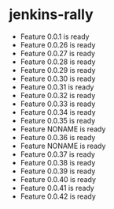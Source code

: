 # jenkins-rally
 - Feature 0.0.1 is ready
 - Feature 0.0.26 is ready
 - Feature 0.0.27 is ready
 - Feature 0.0.28 is ready
 - Feature 0.0.29 is ready
 - Feature 0.0.30 is ready
 - Feature 0.0.31 is ready
 - Feature 0.0.32 is ready
 - Feature 0.0.33 is ready
 - Feature 0.0.34 is ready
 - Feature 0.0.35 is ready
- Feature NONAME is ready
 - Feature 0.0.36 is ready
- Feature NONAME is ready
 - Feature 0.0.37 is ready
 - Feature 0.0.38 is ready
 - Feature 0.0.39 is ready
 - Feature 0.0.40 is ready
 - Feature 0.0.41 is ready
 - Feature 0.0.42 is ready

